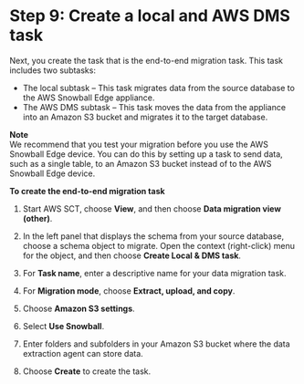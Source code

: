 # Step 9: Create a local and AWS DMS task<a name="CHAP_LargeDBs.SBS.create-local-and-dms-task"></a>

Next, you create the task that is the end\-to\-end migration task\. This task includes two subtasks: 
+ The local subtask – This task migrates data from the source database to the AWS Snowball Edge appliance\. 
+ The AWS DMS subtask – This task moves the data from the appliance into an Amazon S3 bucket and migrates it to the target database\.

**Note**  
We recommend that you test your migration before you use the AWS Snowball Edge device\. You can do this by setting up a task to send data, such as a single table, to an Amazon S3 bucket instead of to the AWS Snowball Edge device\.

**To create the end\-to\-end migration task**

1. Start AWS SCT, choose **View**, and then choose **Data migration view \(other\)**\.

1. In the left panel that displays the schema from your source database, choose a schema object to migrate\. Open the context \(right\-click\) menu for the object, and then choose **Create Local & DMS task**\.

1. For **Task name**, enter a descriptive name for your data migration task\.

1. For **Migration mode**, choose **Extract, upload, and copy**\.

1. Choose **Amazon S3 settings**\.

1. Select **Use Snowball**\.

1. Enter folders and subfolders in your Amazon S3 bucket where the data extraction agent can store data\.

1. Choose **Create** to create the task\.